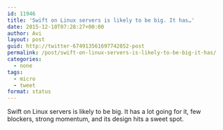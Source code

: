 ```yaml
---
id: 11946
title: 'Swift on Linux servers is likely to be big. It has…'
date: 2015-12-10T07:28:27+00:00
author: Avi
layout: post
guid: http://twitter-674913561697742852-post
permalink: /post/swift-on-linux-servers-is-likely-to-be-big-it-has/
categories:
  - none
tags:
  - micro
  - tweet
format: status
---
```

Swift on Linux servers is likely to be big. It has a lot going for it, few blockers, strong momentum, and its design hits a sweet spot.